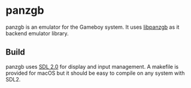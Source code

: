 # panzgb

panzgb is an emulator for the Gameboy system. It uses [libpanzgb](https://github.com/afiuorio/libpanzgb) as it backend emulator library.

## Build

panzgb uses [SDL 2.0](http://www.libsdl.org) for display and input management. A makefile is provided for macOS but it should be easy to compile on any system with SDL2.
